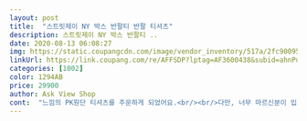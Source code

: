 ```yaml
---
layout: post 
title:  "스트릿제이 NY 박스 반팔티 반팔 티셔츠" 
description: 스트릿제이 NY 박스 반팔티 ..
date: 2020-08-13 06:08:27 
img: https://static.coupangcdn.com/image/vendor_inventory/517a/2fc900957cd5c51ded163718ddd5e3c82efc3e281753718c8986b34fa57d.jpg 
linkUrl: https://link.coupang.com/re/AFFSDP?lptag=AF3600438&subid=ahnPublicAsk&pageKey=1580424358&itemId=2701967593&vendorItemId=70692299080&traceid=V0-113-d6f48cdc2bb9c99d 
categories: [1002] 
color: 1294AB 
price: 29900 
author: Ask View Shop 
cont:  "느낌의 PK원단 티셔츠를 주문하게 되었어요.<br/><br/>다만, 너무 마르신분이 입으면 옷이 너무<br/>목부분이 쭈글쭈글... <br/>누렇고.<br/>.<br/>해서 죄다<br/>목은 좀 타이트해요<br/>무튼, 요즘 날씨도 무더워지고 기존<br/>뱃살도 면티보다 잘 숨겨주어서 선호를<br/>버리고 새로 폭풍검색을 하던중에 박스티<br/>여름옷들이 많지도 않고 면티같은 경우엔<br/>예상했던 재질이였고 사이즈도 프리사이즈였는데<br/>요즘 일부로도 크게입는게 트렌드이긴 하지만서도요 ㅎㅎ<br/>제 체격에 뱃살도 잘 감춰주고 딱입니다.<br/><br/>제 키와 몸무게가 178cm, 78kg로 상의 105 (LX)를<br/>즐겨입는데 입어보니 아주 만족스럽습니다.<br/><br/>커보일수도 있으니 이 점 참고해주세요 <br/>통풍잘되서 시원하고 세탁하면 금새 마르고<br/>편하고 이뻐요 티셔츠 디자인이 싸구려같지 않고 세련세련해요<br/>평소에 면티보다 린넨, PK원단과 같은 재질로<br/>합니다.<br/> 어느순간 면티를 입지않게 되더군요.<br/><br/>" 
---
```

